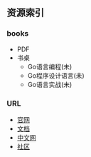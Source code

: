 ## 资源索引

### books
- PDF
- 书桌
    - Go语言编程(未)
    - Go程序设计语言(未)
    - Go语言实战(未)

### URL
- [官网](www.golang.org)
- [文档]()
- [中文网](https://studygolang.com/)
- [社区](https://www.golangtc.com/)